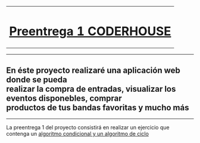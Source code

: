 <table>
  <tr>
    <td align="center">
      <h1><u>Preentrega 1 CODERHOUSE</u></h1>
    </td>
  </tr>
</table>
<hr>
<h2>En éste proyecto realizaré una aplicación web donde se pueda <br>
  realizar la compra de entradas, visualizar los eventos disponebles, comprar <br>
  productos de tus bandas favoritas y mucho más</h2>
  <hr>
<p>La preentrega 1 del proyecto consistirá en realizar un ejercicio que contenga un <u>algoritmo condicional y un algoritmo de ciclo</u></p>
